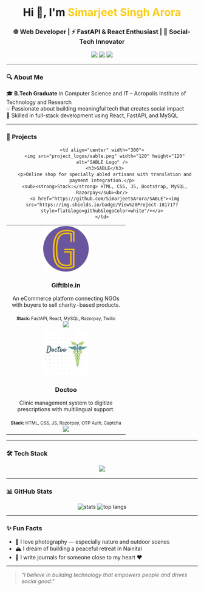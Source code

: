 <h1 align="center">Hi 👋, I'm <span style="color:#facc15;">Simarjeet Singh Arora</span></h1>
<h3 align="center">🌐 Web Developer | ⚡ FastAPI & React Enthusiast | 🤝 Social-Tech Innovator</h3>

<p align="center">
  <a href="https://linkedin.com/in/simarjeet-singh-arora-310934267"><img src="https://img.shields.io/badge/-LinkedIn-blue?style=flat-square&logo=Linkedin&logoColor=white"></a>
  <a href="mailto:simarjeetsingharora15@gmail.com"><img src="https://img.shields.io/badge/-Email-%23ea4335?style=flat-square&logo=gmail&logoColor=white"></a>
  <a href="https://github.com/SimarjeetSArora"><img src="https://img.shields.io/badge/-GitHub-%2312100E?style=flat-square&logo=github&logoColor=white"></a>
</p>

---

### 🔍 About Me

🎓 **B.Tech Graduate** in Computer Science and IT – Acropolis Institute of Technology and Research  
💡 Passionate about building meaningful tech that creates social impact  
🔧 Skilled in full-stack development using React, FastAPI, and MySQL

---

### 🚀 Projects

<div align="center">

<table>
  <tr>
    <td align="center" width="300">
      <img src="project_logos/giftible.png" width="120" height="120" alt="Giftible Logo" />
      <h3>Giftible.in</h3>
      <p>An eCommerce platform connecting NGOs with buyers to sell charity-based products.</p>
      <sub><strong>Stack:</strong> FastAPI, React, MySQL, Razorpay, Twilio</sub><br/>
      <a href="https://github.com/SimarjeetSArora/Giftible"><img src="https://img.shields.io/badge/View%20Project-181717?style=flat&logo=github&logoColor=white"/></a>
    </td>

    <td align="center" width="300">
      <img src="project_logos/sable.png" width="120" height="120" alt="SABLE Logo" />
      <h3>SABLE</h3>
      <p>Online shop for specially abled artisans with translation and payment integration.</p>
      <sub><strong>Stack:</strong> HTML, CSS, JS, Bootstrap, MySQL, Razorpay</sub><br/>
      <a href="https://github.com/SimarjeetSArora/SABLE"><img src="https://img.shields.io/badge/View%20Project-181717?style=flat&logo=github&logoColor=white"/></a>
    </td>
  </tr>

  <tr>
    <td align="center" width="300">
      <img src="project_logos/doctoo.png" width="120" height="120" alt="Doctoo Logo" />
      <h3>Doctoo</h3>
      <p>Clinic management system to digitize prescriptions with multilingual support.</p>
      <sub><strong>Stack:</strong> HTML, CSS, JS, Razorpay, OTP Auth, Captcha</sub><br/>
      <a href="https://github.com/SimarjeetSArora/Doctoo"><img src="https://img.shields.io/badge/View%20Project-181717?style=flat&logo=github&logoColor=white"/></a>
    </td>
  </tr>
</table>

</div>

---

### 🛠️ Tech Stack

<p align="center">
  <img src="https://skillicons.dev/icons?i=java,python,js,html,css,react,fastapi,django,mysql,git,github,aws,vscode" />
</p>

---

### 📊 GitHub Stats

<p align="center">
  <img src="https://github-readme-stats.vercel.app/api?username=SimarjeetSArora&show_icons=true&theme=tokyonight" alt="stats" height="160"/>
  <img src="https://github-readme-stats.vercel.app/api/top-langs/?username=SimarjeetSArora&layout=compact&theme=tokyonight" alt="top langs" height="160"/>
</p>

---

### ✨ Fun Facts

- 📸 I love photography — especially nature and outdoor scenes  
- 🏔️ I dream of building a peaceful retreat in Nainital  
- 📝 I write journals for someone close to my heart ❤️  

---

> _“I believe in building technology that empowers people and drives social good.”_

